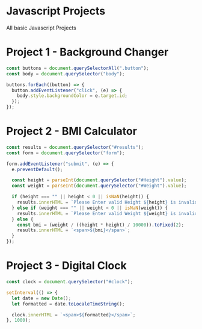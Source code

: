 # Javascript Projects

All basic Javascript Projects

# Project 1 - Background Changer

```javascript
const buttons = document.querySelectorAll(".button");
const body = document.querySelector("body");

buttons.forEach((button) => {
  button.addEventListener("click", (e) => {
    body.style.backgroundColor = e.target.id;
  });
});
```

# Project 2 - BMI Calculator

```javascript
const results = document.querySelector("#results");
const form = document.querySelector("form");

form.addEventListener("submit", (e) => {
  e.preventDefault();

  const height = parseInt(document.querySelector("#Height").value);
  const weight = parseInt(document.querySelector("#Weight").value);

  if (height === "" || height < 0 || isNaN(height)) {
    results.innerHTML = `Please Enter valid Height ${height} is invalid`;
  } else if (weight === "" || weight < 0 || isNaN(weight)) {
    results.innerHTML = `Please Enter valid Weight ${weight} is invalid`;
  } else {
    const bmi = (weight / ((height * height) / 10000)).toFixed(2);
    results.innerHTML = `<span>${bmi}</span>`;
  }
});
```

# Project 3 - Digital Clock

```javascript
const clock = document.querySelector("#clock");

setInterval(() => {
  let date = new Date();
  let formatted = date.toLocaleTimeString();

  clock.innerHTML = `<span>${formatted}</span>`;
}, 1000);
```
